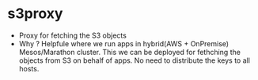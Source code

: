 # s3proxy

* Proxy for fetching the S3 objects
* Why ? 
  Helpfule where we run apps in hybrid(AWS + OnPremise) Mesos/Marathon cluster. 
  This we can be deployed for fethching the objects from S3 on behalf of apps. 
  No need to distribute the keys to all hosts.